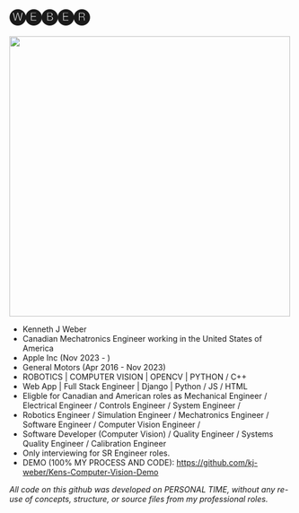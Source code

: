 🅦🅔🅑🅔🅡
=========
<img src='https://media.licdn.com/dms/image/D5603AQGRHzEid48FvA/profile-displayphoto-shrink_800_800/0/1694902491341?e=1704931200&v=beta&t=gNemla_MkJ6XMwbqDKvh2U7x2Cg76PjxnuvDd-BPUt8' width='500'>

- Kenneth J Weber
- Canadian Mechatronics Engineer working in the United States of America
- Apple Inc (Nov 2023 -    )
- General Motors (Apr 2016 - Nov 2023)
- ROBOTICS  |  COMPUTER VISION     |  OPENCV | PYTHON / C++
- Web App   |  Full Stack Engineer | Django  | Python / JS / HTML
- Eligble for Canadian and American roles as Mechanical Engineer / Electrical Engineer  / Controls Engineer  / System Engineer /
- Robotics Engineer  / Simulation Engineer / Mechatronics Engineer / Software Engineer / Computer Vision Engineer  /
- Software Developer (Computer Vision) / Quality Engineer / Systems Quality Engineer / Calibration Engineer
- Only interviewing for SR Engineer roles.
- DEMO (100% MY PROCESS AND CODE):
          https://github.com/kj-weber/Kens-Computer-Vision-Demo
  
*All code on this github was developed on PERSONAL TIME, without any re-use of concepts, structure, or source files from my professional roles.*

